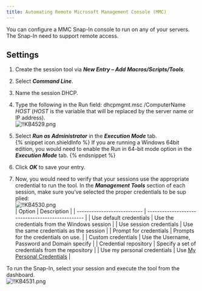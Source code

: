 ```yaml
---
title: Automating Remote Microsoft Management Console (MMC)
---
```

You can configure a MMC Snap-In console to run on any of your servers. The Snap-In need to support remote access.

## Settings

1. Create the session tool via ***New Entry – Add Macros/Scripts/Tools***.
1. Select ***Command Line***.
1. Name the session DHCP.
1. Type the following in the Run field: dhcpmgmt.msc /ComputerName $HOST$ ($HOST$ is the variable that will be replaced by the server name or IP address).  
![!!KB4529.png](https://webdevolutions.azureedge.net/docs/en/kb/KB4529.png)
1. Select ***Run as Administrator*** in the ***Execution Mode*** tab.  
{% snippet icon.shieldInfo %}
If you are running a Windows 64bit edition, you would need to enable the Run in 64-bit mode option in the ***Execution Mode*** tab.
{% endsnippet %}

6. Click ***OK*** to save your entry.
1. Now, you would need to verify that your sessions use the appropriate credential to run the tool. In the ***Management Tools*** section of each session, make sure you’ve selected the proper credentials to be sup plied:  
   ![!!KB4530.png](https://webdevolutions.azureedge.net/docs/en/kb/KB4530.png)  
   | Option                      | Description                                      |
   | --------------------------- | ------------------------------------------------ |
   | Use default credentials     | Use the credentials from the Windows session     |
   | Use session credentials     | Use the same credentials as the session          |
   | Prompt for credentials      | Prompts for the credentials on use.              |
   | Custom credentials          | Use the Username, Password and Domain specify    |
   | Credential repository       | Specify a set of credentials from the repository |
   | Use my personal credentials | Use [My Personal Credentials](/rdm/windows/commands/file/my-account-settings/my-personal-credentials/) |

To run the Snap-In, select your session and execute the tool from the dashboard.  
![!!KB4531.png](https://webdevolutions.azureedge.net/docs/en/kb/KB4531.png)